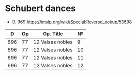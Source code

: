 # Schubert dances

* D. 969 https://imslp.org/wiki/Special:ReverseLookup/53698

| D   | Op | Op. Title        | №  |
|-----|----|------------------|----|
| 696 | 77 | 12 Valses nobles | 9  |
| 696 | 77 | 12 Valses nobles | 10 |
| 696 | 77 | 12 Valses nobles | 11 |
| 696 | 77 | 12 Valses nobles | 12 |
